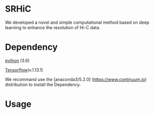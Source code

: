 # SRHiC
We developed a novel and simple computational method based on deep learning to enhance the resolution of Hi-C data. 



# Dependency
[python](https://www.python.org) (3.6)

[Tensorflow](https://www.tensorflow.org/)(v.1.13.1)

We recommand use the [anaconda3/5.2.0] (https://www.continuum.io) distribution to install the Dependency.

# Usage


